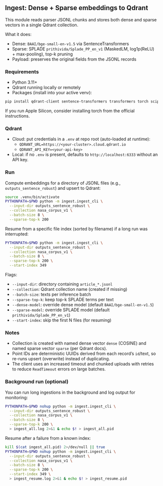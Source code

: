## Ingest: Dense + Sparse embeddings to Qdrant

This module reads parser JSONL chunks and stores both dense and sparse vectors in a single Qdrant collection.

What it does:
- Dense: `BAAI/bge-small-en-v1.5` via SentenceTransformers
- Sparse: SPLADE `prithivida/Splade_PP_en_v1` (MaskedLM, log1p(ReLU) + max-pooling), top-k pruning
- Payload: preserves the original fields from the JSONL records

### Requirements

- Python 3.11+
- Qdrant running locally or remotely
- Packages (install into your active venv):
```bash
pip install qdrant-client sentence-transformers transformers torch scipy numpy tqdm ujson
```

If you run Apple Silicon, consider installing torch from the official instructions.

### Qdrant

- Cloud: put credentials in a `.env` at repo root (auto-loaded at runtime):
  - `QDRANT_URL=https://<your-cluster>.cloud.qdrant.io`
  - `QDRANT_API_KEY=<your-api-key>`
- Local: if no `.env` is present, defaults to `http://localhost:6333` without an API key.

### Run

Compute embeddings for a directory of JSONL files (e.g., `outputs_sentence_robust`) and upsert to Qdrant:
```bash
source .venv/bin/activate
PYTHONPATH=$PWD python -m ingest.ingest_cli \
  --input-dir outputs_sentence_robust \
  --collection nasa_corpus_v1 \
  --batch-size 8 \
  --sparse-top-k 200
```

Resume from a specific file index (sorted by filename) if a long run was interrupted:
```bash
PYTHONPATH=$PWD python -m ingest.ingest_cli \
  --input-dir outputs_sentence_robust \
  --collection nasa_corpus_v1 \
  --batch-size 8 \
  --sparse-top-k 200 \
  --start-index 349
```

Flags:
- `--input-dir`: directory containing `article_*.jsonl`
- `--collection`: Qdrant collection name (created if missing)
- `--batch-size`: texts per inference batch
- `--sparse-top-k`: keep top-k SPLADE terms per text
- `--dense-model`: override dense model (default `BAAI/bge-small-en-v1.5`)
- `--sparse-model`: override SPLADE model (default `prithivida/Splade_PP_en_v1`)
- `--start-index`: skip the first N files (for resuming)

### Notes

- Collection is created with named dense vector `dense` (COSINE) and named sparse vector `sparse` (per Qdrant docs).
- Point IDs are deterministic UUIDs derived from each record’s `id`/text, so re-runs upsert (overwrite) instead of duplicating.
- The client uses an increased timeout and chunked uploads with retries to reduce `ReadTimeout` errors on large batches.

### Background run (optional)

You can run long ingestions in the background and log output for monitoring:
```bash
PYTHONPATH=$PWD nohup python -m ingest.ingest_cli \
  --input-dir outputs_sentence_robust \
  --collection nasa_corpus_v1 \
  --batch-size 8 \
  --sparse-top-k 200 \
  > ingest_all.log 2>&1 & echo $! > ingest_all.pid
```
Resume after a failure from a known index:
```bash
kill $(cat ingest_all.pid) 2>/dev/null || true
PYTHONPATH=$PWD nohup python -m ingest.ingest_cli \
  --input-dir outputs_sentence_robust \
  --collection nasa_corpus_v1 \
  --batch-size 8 \
  --sparse-top-k 200 \
  --start-index 349 \
  > ingest_resume.log 2>&1 & echo $! > ingest_resume.pid
```


